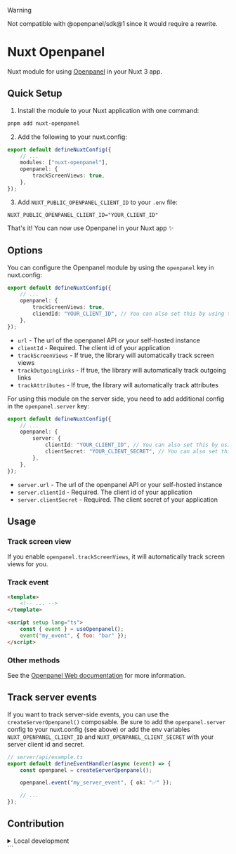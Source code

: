 > [!WARNING]  
> Not compatible with @openpanel/sdk@1 since it would require a rewrite. 

# Nuxt Openpanel

Nuxt module for using [Openpanel](https://openpanel.dev/) in your Nuxt 3 app.

## Quick Setup

1. Install the module to your Nuxt application with one command:

```bash
pnpm add nuxt-openpanel
```

2. Add the following to your nuxt.config:

```ts
export default defineNuxtConfig({
	// ...
	modules: ["nuxt-openpanel"],
	openpanel: {
		trackScreenViews: true,
	},
});
```

3. Add `NUXT_PUBLIC_OPENPANEL_CLIENT_ID` to your `.env` file:

```env
NUXT_PUBLIC_OPENPANEL_CLIENT_ID="YOUR_CLIENT_ID"
```

That's it! You can now use Openpanel in your Nuxt app ✨

## Options

You can configure the Openpanel module by using the `openpanel` key in nuxt.config:

```ts
export default defineNuxtConfig({
	// ...
	openpanel: {
		trackScreenViews: true,
		cliendId: "YOUR_CLIENT_ID", // You can also set this by using the `NUXT_PUBLIC_OPENPANEL_CLIENT_ID` environment variable
	},
});
```

- `url` - The url of the openpanel API or your self-hosted instance
- `clientId` - Required. The client id of your application
- `trackScreenViews` - If true, the library will automatically track screen views
- `trackOutgoingLinks` - If true, the library will automatically track outgoing links
- `trackAttributes` - If true, the library will automatically track attributes

For using this module on the server side, you need to add additional config in the `openpanel.server` key:

```ts
export default defineNuxtConfig({
	// ...
	openpanel: {
		server: {
			clientId: "YOUR_CLIENT_ID", // You can also set this by using the `NUXT_OPENPANEL_CLIENT_ID` environment variable
			clientSecret: "YOUR_CLIENT_SECRET", // You can also set this by using the `NUXT_OPENPANEL_CLIENT_SECRET` environment variable
		},
	},
});
```

- `server.url` - The url of the openpanel API or your self-hosted instance
- `server.clientId` - Required. The client id of your application
- `server.clientSecret` - Required. The client secret of your application

## Usage

### Track screen view

If you enable `openpanel.trackScreenViews`, it will automatically track screen views for you.

### Track event

```html
<template>
	<!-- ... -->
</template>

<script setup lang="ts">
	const { event } = useOpenpanel();
	event("my_event", { foo: "bar" });
</script>
```

### Other methods

See the [Openpanel Web documentation](https://docs.openpanel.dev/docs/web#ready) for more information.

## Track server events

If you want to track server-side events, you can use the `createServerOpenpanel()` composable.
Be sure to add the `openpanel.server` config to your nuxt.config (see above) or add the env variables `NUXT_OPENPANEL_CLIENT_ID` and `NUXT_OPENPANEL_CLIENT_SECRET` with your server client id and secret.

```ts
// server/api/example.ts
export default defineEventHandler(async (event) => {
	const openpanel = createServerOpenpanel();

	openpanel.event("my_server_event", { ok: "✅" });

	// ...
});
```

## Contribution

<details>
  <summary>Local development</summary>
  
  ```bash
  # Install dependencies
  npm install
  
  # Generate type stubs
  npm run dev:prepare
  
  # Develop with the playground
  npm run dev
  
  # Build the playground
  npm run dev:build

# Release new version

npm run release

```

</details>
```
